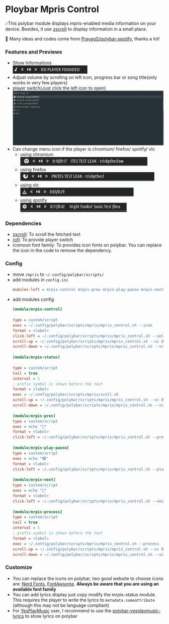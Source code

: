 # Ploybar Mpris Control

🎶This polybar module displays mpris-enabled media information on your device. Besides, it use [zscroll](https://github.com/noctuid/zscroll) to display information in a small place.

🤗 Many ideas and codes come from [PrayagS/polybar-spotify](https://github.com/PrayagS/polybar-spotify), thanks a lot!

### Features and Previews

- Show Informations  
  ![normal-bar](/images/normal-bar.png)
- Adjust volume by scrolling on left icon, progress bar or song title(only works in very few players)
- player switch(Just click the left icon to open)  
  ![player-switch](/images/player-switch.png)
- Can change menu icon if the player is chromium/ firefox/ spotify/ vlc
  - using chromium  
    ![chrome-bar](/images/chrome-bar.png)
  - using firefox  
    ![chrome-bar](/images/firefox-bar.png)
  - using vlc  
    ![vlc-bar](/images/vlc-bar.png)
  - using spotify  
    ![spotify-bar](/images/spotify-bar.png)

### Dependencies

- [zscroll](https://github.com/noctuid/zscroll): To scroll the fetched text
- [rofi](https://github.com/davatorium/rofi): To provide player switch
- icomoon font family: To provides icon fonts on polybar. You can replace the icon in the code to remove the dependency.

### Config

- move `/mpris` to `~/.config/polybar/scripts/`
- add modules in `config.ini`
  ```ini
  modules-left = mrpis-control mrpis-prev mrpis-play-pause mrpis-next mrpis-process mrpis-status
  ```
- add modules config
  ```ini
  [module/mrpis-control]

  type = custom/script
  exec = ~/.config/polybar/scripts/mpris/mpris_control.sh --icon
  format = <label>
  click-left = ~/.config/polybar/scripts/mpris/mpris_control.sh --select
  scroll-up = ~/.config/polybar/scripts/mpris/mpris_control.sh --vc 0.05+
  scroll-down = ~/.config/polybar/scripts/mpris/mpris_control.sh --vc 0.05-

  [module/mrpis-status]

  type = custom/script
  tail = true
  interval = 1
  ; prefix symbol is shown before the text
  format = <label>
  exec = ~/.config/polybar/scripts/mpris/scoll.sh
  scroll-up = ~/.config/polybar/scripts/mpris/mpris_control.sh --vc 0.05+
  scroll-down = ~/.config/polybar/scripts/mpris/mpris_control.sh --vc 0.05-

  [module/mrpis-prev]
  type = custom/script
  exec = echo ""
  format = <label>
  click-left = ~/.config/polybar/scripts/mpris/mpris_control.sh --previous

  [module/mrpis-play-pause]
  type = custom/script
  exec = echo "懶"
  format = <label>
  click-left = ~/.config/polybar/scripts/mpris/mpris_control.sh --playpause

  [module/mrpis-next]
  type = custom/script
  exec = echo ""
  format = <label>
  click-left = ~/.config/polybar/scripts/mpris/mpris_control.sh --next

  [module/mrpis-process]
  type = custom/script
  tail = true
  interval = 1
  ; prefix symbol is shown before the text
  format = <label>
  exec = ~/.config/polybar/scripts/mpris/mpris_control.sh --process
  scroll-up = ~/.config/polybar/scripts/mpris/mpris_control.sh --vc 0.05+
  scroll-down = ~/.config/polybar/scripts/mpris/mpris_control.sh --vc 0.05-
  ```

### Customize

- You can replace the icons on polybar, two good website to choose icons are: [Nerd Fonts](https://www.nerdfonts.com/cheat-sheet), [FontAwsome](https://fontawesome.com/v5/cheatsheet). **Always be aware that you are using an available font family**
- You can add lyrics display just copy modify the mrpis-status module. This requires the player to write the lyrics to `metadata.someattribute` (although this may not be language compliant)
- For [YesPlayMusic](https://github.com/qier222/YesPlayMusic) user, I recommend to use the [polybar-yesplaymusic-lyrics](https://github.com/KairuiLiu/polybar-yesplaymusic-lyrics) to show lyrics on polybar

